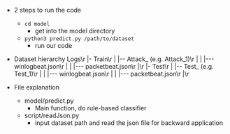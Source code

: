 - 2 steps to run the code
    - `cd model`        
        - get into the model directory
    - `python3 predict.py /path/to/dataset`
        - run our code

- Dataset hierarchy
    Logs\r 
    |- Train\r
    |   |-- Attack_<ID> (e.g. Attack_1)\r
    |   |   |--- winlogbeat.json\r
    |   |   |--- packetbeat.json\r
    |\r
    |- Test\r
    |   |-- Test_<ID> (e.g. Test_1)\r
    |   |   |--- winlogbeat.json\r
    |   |   |--- packetbeat.json\r
    |\r
    

- File explanation
    - model/predict.py
        - Main function, do rule-based classifier
    - script/readJson.py
        - input dataset path and read the json file for backward application

